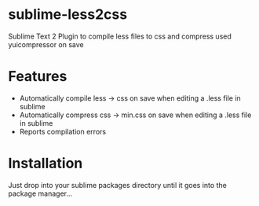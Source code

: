 sublime-less2css
================

Sublime Text 2 Plugin to compile less files to css and compress used yuicompressor on save

Features
=========

 * Automatically compile less -> css on save when editing a .less file in sublime
 * Automatically compress css -> min.css on save when editing a .less file in sublime
 * Reports compilation errors

Installation
============

Just drop into your sublime packages directory until it goes into the package manager...